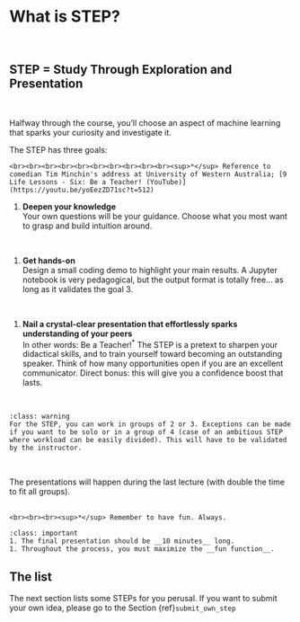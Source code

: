 # What is STEP?

<br>

## STEP = Study Through Exploration and Presentation

<br>

Halfway through the course, you’ll choose an aspect of machine learning that sparks your curiosity and investigate it.  

The STEP has three goals:

````{margin}
<br><br><br><br><br><br><br><br><br><br><sup>*</sup> Reference to comedian Tim Minchin's address at University of Western Australia; [9 Life Lessons - Six: Be a Teacher! (YouTube)](https://youtu.be/yoEezZD71sc?t=512)
````
1. __Deepen your knowledge__
<br> Your own questions will be your guidance. Choose what you most want to grasp and build intuition around.  
<br>

1. __Get hands-on__
<br> Design a small coding demo to highlight your main results. A Jupyter notebook is very pedagogical, but the output format is totally free... as long as it validates the goal 3.  
<br>

1. __Nail a crystal-clear presentation that effortlessly sparks understanding of your peers__
<br> In other words: Be a Teacher!<sup>*</sup> The STEP is a pretext to sharpen your didactical skills, and to train yourself toward becoming an outstanding speaker. Think of how many opportunities open if you are an excellent communicator. Direct bonus: this will give you a confidence boost that lasts.

<br>

```{admonition} Group size
:class: warning
For the STEP, you can work in groups of 2 or 3. Exceptions can be made if you want to be solo or in a group of 4 (case of an ambitious STEP where workload can be easily divided). This will have to be validated by the instructor.
```
<br>

The presentations will happen during the last lecture (with double the time to fit all groups).  
<br>

````{margin}
<br><br><br><sup>*</sup> Remember to have fun. Always.
````
```{admonition} Two constraints
:class: important
1. The final presentation should be __10 minutes__ long.
1. Throughout the process, you must maximize the __fun function__.

```



## The list

The next section lists some STEPs for you perusal. If you want to submit your own idea, please go to the Section {ref}`submit_own_step`